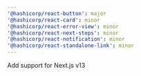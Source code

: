 ```yaml
---
'@hashicorp/react-button': major
'@hashicorp/react-card': minor
'@hashicorp/react-error-view': minor
'@hashicorp/react-next-steps': minor
'@hashicorp/react-notification': minor
'@hashicorp/react-standalone-link': minor
---
```


Add support for Next.js v13

